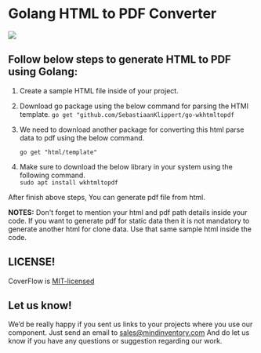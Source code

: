 # Golang HTML to PDF Converter

<img src="https://raw.githubusercontent.com/Mindinventory/Golang-HTMLTOPDF-Converter/master/html-pdf-new.gif" >

## Follow below steps to generate HTML to PDF using Golang:

  1. Create a sample HTML file inside of your project.
  2. Download go package using the below command for parsing the HTMl template.
    ``go get "github.com/SebastiaanKlippert/go-wkhtmltopdf``
   
  3. We need to download another package for converting this html parse data to pdf using the below command.
    
       ``go get "html/template"``  
       
  4. Make sure to download the below library in your system using the following command.  
    ``sudo apt install wkhtmltopdf`` 
  
After finish above steps, You can generate pdf file from html. 

**NOTES:** Don't forget to mention your html and pdf path details inside your code. If you want to generate pdf for static data then it is not mandatory to generate another html for clone data. Use that same sample html inside the code.


## LICENSE!

CoverFlow is [MIT-licensed](https://github.com/mindinventory/Golang-HTMLTOPDF-Converter/blob/master/LICENSE)

## Let us know!
We’d be really happy if you sent us links to your projects where you use our component. Just send an email to sales@mindinventory.com And do let us know if you have any questions or suggestion regarding our work.
